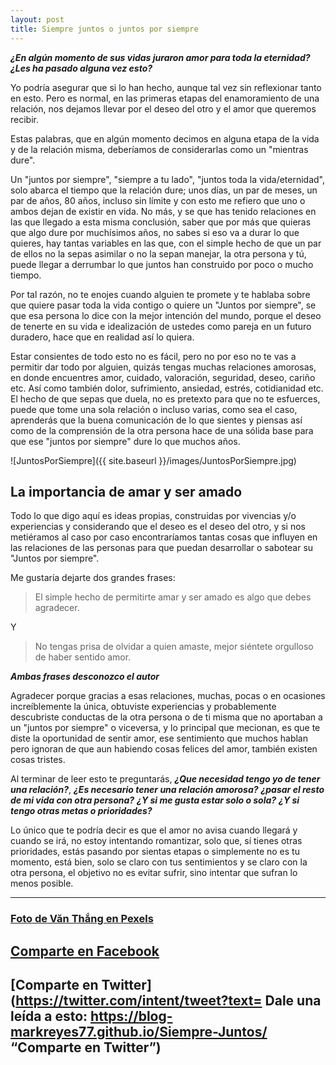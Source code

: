 ```yaml
---
layout: post
title: Siempre juntos o juntos por siempre 
---
```


***¿En algún momento de sus vidas juraron amor para toda la eternidad?*** ***¿Les ha pasado alguna vez esto?***

Yo podría asegurar que si lo han hecho, aunque tal vez sin reflexionar tanto en esto. Pero es normal, en las primeras etapas del enamoramiento de una relación, nos dejamos llevar por el deseo del otro y el amor que queremos recibir. 

Estas palabras, que en algún momento decimos en alguna etapa de la vida y de la relación misma, deberíamos de considerarlas como un "mientras dure".

Un "juntos por siempre", "siempre a tu lado", "juntos toda la vida/eternidad", solo abarca el tiempo que la relación dure; unos días, un par de meses, un par de años, 80 años, incluso sin límite y con esto me refiero que uno o ambos dejan de existir en vida. No más, y se que has tenido relaciones en las que llegado a esta misma conclusión, saber que por más que quieras que algo dure por muchísimos años, no sabes si eso va a durar lo que quieres, hay tantas variables en las que, con el simple hecho de que un par de ellos no la sepas asimilar o no la sepan manejar, la otra persona y tú, puede llegar a derrumbar lo que juntos han construido por poco o mucho tiempo.

Por tal razón, no te enojes cuando alguien te promete y te hablaba sobre que quiere pasar toda la vida contigo o quiere un "Juntos por siempre", se que esa persona lo dice con la mejor intención del mundo, porque el deseo de tenerte en su vida e idealización de ustedes como pareja  en un futuro duradero, hace que en realidad así lo quiera.

Estar consientes de todo esto no es fácil, pero no por eso no te vas a permitir dar todo por alguien, quizás tengas muchas relaciones amorosas, en donde encuentres amor, cuidado, valoración, seguridad, deseo, cariño etc. Así como también dolor, sufrimiento, ansiedad, estrés, cotidianidad etc. El hecho de que sepas que duela, no es pretexto para que no te esfuerces, puede que tome una sola relación o incluso varias, como sea el caso, aprenderás que la buena comunicación de lo que sientes y piensas así como de la comprensión de la otra persona hace de una sólida base para que ese "juntos por siempre" dure lo que muchos años.


![JuntosPorSiempre]({{ site.baseurl }}/images/JuntosPorSiempre.jpg)


## La importancia de amar y ser amado 

Todo lo que digo aquí es ideas propias, construidas por vivencias y/o experiencias y considerando que el deseo es el deseo del otro, y si nos metiéramos al caso por caso encontraríamos tantas cosas que influyen en las relaciones de las personas para que puedan desarrollar o sabotear su "Juntos por siempre".

Me gustaría dejarte dos grandes frases: 

>El simple hecho de permitirte amar y ser amado es algo que debes agradecer.

Y 

>No tengas prisa de olvidar a quien amaste, mejor siéntete orgulloso de haber sentido amor.

***Ambas frases desconozco el autor***

Agradecer porque gracias a esas relaciones, muchas, pocas o en ocasiones increíblemente la única,  obtuviste experiencias y probablemente descubriste conductas de la otra persona o de ti misma que no aportaban a un "juntos por siempre" o viceversa, y lo principal que mecionan, es que te diste la oportunidad de sentir amor, ese sentimiento que muchos hablan pero ignoran de que aun habiendo cosas felices del amor, también existen cosas tristes.


Al terminar de leer esto te preguntarás, ***¿Que necesidad tengo yo de tener una relación?***, ***¿Es necesario tener una relación amorosa?*** ***¿pasar el resto de mi vida con otra persona?*** ***¿Y si me gusta estar solo o sola?*** ***¿Y si tengo otras metas o prioridades?***

Lo único que te podría decir es que el amor no avisa cuando llegará y cuando se irá, no estoy intentando romantizar, solo que, sí tienes otras prioridades, estás pasando por sientas etapas o simplemente no es tu momento, está bien, solo se claro con tus sentimientos y se claro con la otra persona, el objetivo no es evitar sufrir, sino intentar que sufran lo menos posible. 

***

### [Foto de Văn Thắng en Pexels](https://www.pexels.com/es-es/foto/hombre-y-mujer-cerca-de-campo-de-hierba-1415131/ "Foto de Văn Thắng en Pexels")

## [Comparte en Facebook](https://www.facebook.com/sharer/sharer.php?u=https://blog-markreyes77.github.io/Siempre-Juntos/ "Comparte en Facebook")

## [Comparte en Twitter](https://twitter.com/intent/tweet?text= Dale una leída a esto: https://blog-markreyes77.github.io/Siempre-Juntos/ “Comparte en Twitter”)
